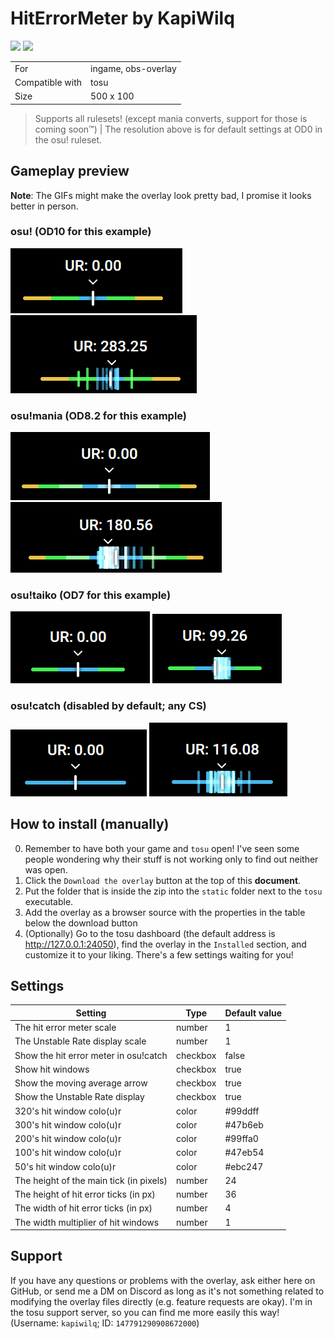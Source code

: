 # HitErrorMeter by KapiWilq

<a href="https://github.com/KapiWilq/HitErrorMeter/releases/latest/download/HitErrorMeter.by.KapiWilq.zip" target="_blank"><img height="35" src="https://img.shields.io/badge/Download_the_overlay-67A564?style=for-the-badge" /></a>  <a href="https://github.com/KapiWilq" target="_blank"><img height="35" src="https://img.shields.io/badge/github-000000?style=for-the-badge&logo=github&logoColor=white" /></a></a>

|                 |                     |
| --------------- | ------------------- |
| For             | ingame, obs-overlay |
| Compatible with | tosu                |
| Size            | 500 x 100           |

> Supports all rulesets! (except mania converts, support for those is coming soon™) | The resolution above is for default settings at OD0 in the osu! ruleset.

## Gameplay preview

**Note**: The GIFs might make the overlay look pretty bad, I promise it looks better in person.

### osu! (OD10 for this example)

<img src=".github/images/osu_ruleset.png">  <img src=".github/gifs/osu_ruleset.gif">

### osu!mania (OD8.2 for this example)

<img src=".github/images/mania_ruleset.png">  <img src=".github/gifs/mania_ruleset.gif">

### osu!taiko (OD7 for this example)

<img src=".github/images/taiko_ruleset.png">  <img src=".github/gifs/taiko_ruleset.gif">

### osu!catch (disabled by default; any CS)

<img src=".github/images/catch_ruleset.png">  <img src=".github/gifs/catch_ruleset.gif">

## How to install (manually)

0. Remember to have both your game and `tosu` open! I've seen some people wondering why their stuff is not working only to find out neither was open.
1. Click the `Download the overlay` button at the top of this **document**.
2. Put the folder that is inside the zip into the `static` folder next to the `tosu` executable.
3. Add the overlay as a browser source with the properties in the table below the download button
4. (Optionally) Go to the tosu dashboard (the default address is http://127.0.0.1:24050), find the overlay in the `Installed` section, and customize it to your liking. There's a few settings waiting for you!

## Settings

|                 Setting                 |   Type   | Default value |
| --------------------------------------- | -------- | ------------- |
|        The hit error meter scale        |  number  |       1       |
|     The Unstable Rate display scale     |  number  |       1       |
|  Show the hit error meter in osu!catch  | checkbox |     false     |
|            Show hit windows             | checkbox |     true      |
|     Show the moving average arrow       | checkbox |     true      |
|     Show the Unstable Rate display      | checkbox |     true      |
|       320's hit window colo(u)r         |  color   |    #99ddff    |
|       300's hit window colo(u)r         |  color   |    #47b6eb    |
|       200's hit window colo(u)r         |  color   |    #99ffa0    |
|       100's hit window colo(u)r         |  color   |    #47eb54    |
|       50's hit window colo(u)r          |  color   |    #ebc247    |
| The height of the main tick (in pixels) |  number  |      24       |
|  The height of hit error ticks (in px)  |  number  |      36       |
|  The width of hit error ticks (in px)   |  number  |      4        |
|  The width multiplier of hit windows    |  number  |      1        |

## Support

If you have any questions or problems with the overlay, ask either here on GitHub, or send me a DM on Discord as long as it's not something related to modifying the overlay files directly (e.g. feature requests are okay). I'm in the tosu support server, so you can find me more easily this way! (Username: `kapiwilq`; ID: `147791290908672000`)
